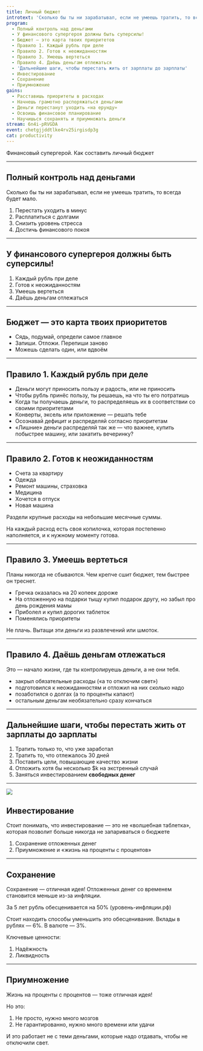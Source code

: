```yaml
---
title: Личный бюджет
introtext: 'Сколько бы ты ни зарабатывал, если не умеешь тратить, то всегда будет мало'
program:
  - Полный контроль над деньгами
  - У финансового супергероя должны быть суперсилы!
  - Бюджет — это карта твоих приоритетов
  - Правило 1. Каждый рубль при деле
  - Правило 2. Готов к неожиданностям
  - Правило 3. Умеешь вертеться
  - Правило 4. Даёшь деньгам отлежаться
  - 'Дальнейшие шаги, чтобы перестать жить от зарплаты до зарплаты'
  - Инвестирование
  - Сохранение
  - Приумножение
gains:
  - Расставишь приоритеты в расходах
  - Начнешь грамотно распоряжаться деньгами
  - Деньги перестанут уходить «на ерунду»
  - Освоишь финансовое планирование
  - Научишься сохранять и приумножать деньги
stream: 6n4i-pRVGDA
event: chetgjjddtlke4rv25irgisdp3g
cat: productivity
---
```


Финансовый супергерой. Как составить личный бюджет

---

## Полный контроль над деньгами

Сколько бы ты ни зарабатывал, если не умеешь тратить, то всегда будет мало.

1. Перестать уходить в минус
2. Расплатиться с долгами
3. Снизить уровень стресса
4. Достичь финансового покоя

---

## У финансового супергероя должны быть суперсилы!

1. Каждый рубль при деле
2. Готов к неожиданностям
3. Умеешь вертеться
4. Даёшь деньгам отлежаться

---

## Бюджет — это карта твоих приоритетов

- Сядь, подумай, определи самое главное
- Запиши. Отложи. Перепиши заново
- Можешь сделать один, или вдвоём

---

## Правило 1. Каждый рубль при деле

- Деньги могут приносить пользу и радость, или не приносить
- Чтобы рубль принёс пользу, ты решаешь, на что ты его потратишь
- Когда ты получаешь деньги, то распределяешь их в соответствии со своими приоритетами
- Конверты, эксель или приложение — решать тебе
- Осознавай дефицит и распределяй согласно приоритетам
- «Лишние» деньги распределяй так же — что важнее, купить побыстрее машину, или закатить вечеринку?

---

## Правило 2. Готов к неожиданностям

- Счета за квартиру
- Одежда
- Ремонт машины, страховка
- Медицина
- Хочется в отпуск
- Новая машина

Раздели крупные расходы на небольшие месячные суммы.

На каждый расход есть своя копилочка, которая постепенно наполняется, и к нужному моменту готова.

---

## Правило 3. Умеешь вертеться

Планы никогда не сбываются. Чем крепче сшит бюджет, тем быстрее он треснет.

- Гречка оказалась на 20 копеек дороже
- На отложенную на подарки тыщу купил подарок другу, но забыл про день рождения мамы
- Приболел и купил дорогих таблеток
- Поменялись приоритеты

Не плачь. Вытащи эти деньги из развлечений или шмоток.

---

## Правило 4. Даёшь деньгам отлежаться

Это — начало жизни, где ты контролируешь деньги, а не они тебя.

- закрыл обязательные расходы («а то отключим свет»)
- подготовился к неожиданностям и отложил на них сколько надо
- позаботился о долгах (а то проценты капают)
- остальным деньгам необязательно сразу кончаться

---

## Дальнейшие шаги, чтобы перестать жить от зарплаты до зарплаты

1. Тратить только то, что уже заработал
2. Тратить то, что отлежалось 30 дней
3. Поставить цели, повышающие качество жизни
4. Отложить хотя бы несколько $k на экстренный случай
5. Заняться инвестированием **свободных денег**

---

![](https://pp.vk.me/c626722/v626722697/16770/rPwpkaxucP8.jpg)

## Инвестирование

Стоит понимать, что инвестирование — это не «волшебная таблетка», которая позволит больше никогда не запариваться о бюджете

1. Сохранение отложенных денег
2. Приумножение и «жизнь на проценты с процентов»

---

## Сохранение

Сохранение — отличная идея! Отложенных денег со временем становится меньше из-за инфляции.

За 5 лет рубль обесценивается на 50% (уровень-инфляции.рф)

Стоит находить способы уменьшить это обесценивание. Вклады в рублях — 6%. В валюте — 3%.

Ключевые ценности:

1. Надёжность
2. Ликвидность

---

## Приумножение

Жизнь на проценты с процентов — тоже отличная идея!

Но это:

1. Не просто, нужно много мозгов
2. Не гарантированно, нужно много времени или удачи

И это работает не с теми деньгами, которые надо отдавать, чтобы не отключили свет.
